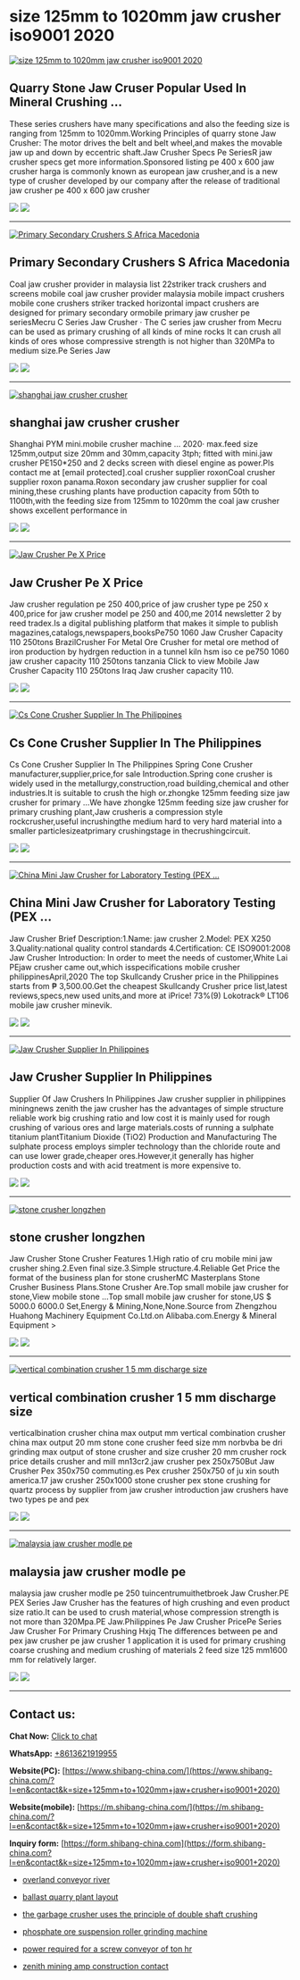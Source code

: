 # size 125mm to 1020mm jaw crusher iso9001 2020

<a href="https://swt.shibang-china.com/?l=en&img&k=size+125mm+to+1020mm+jaw+crusher+iso9001+2020" target="_blank">![size 125mm to 1020mm jaw crusher iso9001 2020](http://static.shibang-china.com/all-800x300/332.jpg)</a>

## Quarry Stone Jaw Cruser Popular Used In Mineral Crushing …
These series crushers have many specifications and also the feeding size is ranging from 125mm to 1020mm.Working Principles of quarry stone Jaw Crusher: The motor drives the belt and belt wheel,and makes the movable jaw up and down by eccentric shaft.Jaw Crusher Specs Pe SeriesR jaw crusher specs get more information.Sponsored listing pe 400 x 600 jaw crusher harga is commonly known as european jaw crusher,and is a new type of crusher developed by our company after the release of traditional jaw crusher pe 400 x 600 jaw crusher


<a href="https://whatsapp.shibangsoft.com/WhatsApp.php" target="_blank" title="WhatsApp">![](http://static.shibang-china.com/icon/whatsapp.png)</a> <a href="https://swt.shibang-china.com/?l=en&icon&k=size+125mm+to+1020mm+jaw+crusher+iso9001+2020" target="_blank">![](http://static.shibang-china.com/icon/chat-en.png)</a>

---

<a href="https://swt.shibang-china.com/?l=en&img&k=size+125mm+to+1020mm+jaw+crusher+iso9001+2020" target="_blank">![Primary Secondary Crushers S Africa Macedonia](http://static.shibang-china.com/all-800x300/264.jpg)</a>

## Primary Secondary Crushers S Africa Macedonia
Coal jaw crusher provider in malaysia list 22striker track crushers and screens mobile coal jaw crusher provider malaysia mobile impact crushers mobile cone crushers striker tracked horizontal impact crushers are designed for primary secondary ormobile primary jaw crusher pe seriesMecru C Series Jaw Crusher &#183; The C series jaw crusher from Mecru can be used as primary crushing of all kinds of mine rocks It can crush all kinds of ores whose compressive strength is not higher than 320MPa to medium size.Pe Series Jaw


<a href="https://whatsapp.shibangsoft.com/WhatsApp.php" target="_blank" title="WhatsApp">![](http://static.shibang-china.com/icon/whatsapp.png)</a> <a href="https://swt.shibang-china.com/?l=en&icon&k=size+125mm+to+1020mm+jaw+crusher+iso9001+2020" target="_blank">![](http://static.shibang-china.com/icon/chat-en.png)</a>

---

<a href="https://swt.shibang-china.com/?l=en&img&k=size+125mm+to+1020mm+jaw+crusher+iso9001+2020" target="_blank">![shanghai jaw crusher crusher](http://static.shibang-china.com/all-800x300/1037.jpg)</a>

## shanghai jaw crusher crusher
Shanghai PYM mini.mobile crusher machine … 2020&#183; max.feed size 125mm,output size 20mm and 30mm,capacity 3tph; fitted with mini.jaw crusher PE150*250 and 2 decks screen with diesel engine as power.Pls contact me at [email protected].coal crusher supplier roxonCoal crusher supplier roxon panama.Roxon secondary jaw crusher supplier for coal mining,these crushing plants have production capacity from 50th to 1100th,with the feeding size from 125mm to 1020mm the coal jaw crusher shows excellent performance in


<a href="https://whatsapp.shibangsoft.com/WhatsApp.php" target="_blank" title="WhatsApp">![](http://static.shibang-china.com/icon/whatsapp.png)</a> <a href="https://swt.shibang-china.com/?l=en&icon&k=size+125mm+to+1020mm+jaw+crusher+iso9001+2020" target="_blank">![](http://static.shibang-china.com/icon/chat-en.png)</a>

---

<a href="https://swt.shibang-china.com/?l=en&img&k=size+125mm+to+1020mm+jaw+crusher+iso9001+2020" target="_blank">![Jaw Crusher Pe X Price](http://static.shibang-china.com/all-800x300/1382.jpg)</a>

## Jaw Crusher Pe X Price
Jaw crusher regulation pe 250 400,price of jaw crusher type pe 250 x 400,price for jaw crusher model pe 250 and 400,me 2014 newsletter 2 by reed tradex.Is a digital publishing platform that makes it simple to publish magazines,catalogs,newspapers,booksPe750 1060 Jaw Crusher Capacity 110 250tons BrazilCrusher For Metal Ore Crusher for metal ore method of iron production by hydrgen reduction in a tunnel kiln hsm iso ce pe750 1060 jaw crusher capacity 110 250tons tanzania Click to view Mobile Jaw Crusher Capacity 110 250tons Iraq Jaw crusher capacity 110.


<a href="https://whatsapp.shibangsoft.com/WhatsApp.php" target="_blank" title="WhatsApp">![](http://static.shibang-china.com/icon/whatsapp.png)</a> <a href="https://swt.shibang-china.com/?l=en&icon&k=size+125mm+to+1020mm+jaw+crusher+iso9001+2020" target="_blank">![](http://static.shibang-china.com/icon/chat-en.png)</a>

---

<a href="https://swt.shibang-china.com/?l=en&img&k=size+125mm+to+1020mm+jaw+crusher+iso9001+2020" target="_blank">![Cs Cone Crusher Supplier In The Philippines](http://static.shibang-china.com/all-800x300/322.jpg)</a>

## Cs Cone Crusher Supplier In The Philippines
Cs Cone Crusher Supplier In The Philippines Spring Cone Crusher manufacturer,supplier,price,for sale Introduction.Spring cone crusher is widely used in the metallurgy,construction,road building,chemical and other industries.It is suitable to crush the high or.zhongke 125mm feeding size jaw crusher for primary …We have zhongke 125mm feeding size jaw crusher for primary crushing plant,Jaw crusheris a compression style rockcrusher,useful incrushingthe medium hard to very hard material into a smaller particlesizeatprimary crushingstage in thecrushingcircuit.


<a href="https://whatsapp.shibangsoft.com/WhatsApp.php" target="_blank" title="WhatsApp">![](http://static.shibang-china.com/icon/whatsapp.png)</a> <a href="https://swt.shibang-china.com/?l=en&icon&k=size+125mm+to+1020mm+jaw+crusher+iso9001+2020" target="_blank">![](http://static.shibang-china.com/icon/chat-en.png)</a>

---

<a href="https://swt.shibang-china.com/?l=en&img&k=size+125mm+to+1020mm+jaw+crusher+iso9001+2020" target="_blank">![China Mini Jaw Crusher for Laboratory Testing (PEX …](http://static.shibang-china.com/all-800x300/1350.jpg)</a>

## China Mini Jaw Crusher for Laboratory Testing (PEX …
Jaw Crusher Brief Description:1.Name: jaw crusher 2.Model: PEX X250 3.Quality:national quality control standards 4.Certification: CE ISO9001:2008 Jaw Crusher Introduction: In order to meet the needs of customer,White Lai PEjaw crusher came out,which isspecifications mobile crusher philippinesApril,2020 The top Skullcandy Crusher price in the Philippines starts from ₱ 3,500.00.Get the cheapest Skullcandy Crusher price list,latest reviews,specs,new used units,and more at iPrice! 73%(9) Lokotrack&#174; LT106 mobile jaw crusher minevik.


<a href="https://whatsapp.shibangsoft.com/WhatsApp.php" target="_blank" title="WhatsApp">![](http://static.shibang-china.com/icon/whatsapp.png)</a> <a href="https://swt.shibang-china.com/?l=en&icon&k=size+125mm+to+1020mm+jaw+crusher+iso9001+2020" target="_blank">![](http://static.shibang-china.com/icon/chat-en.png)</a>

---

<a href="https://swt.shibang-china.com/?l=en&img&k=size+125mm+to+1020mm+jaw+crusher+iso9001+2020" target="_blank">![Jaw Crusher Supplier In Philippines](http://static.shibang-china.com/all-800x300/1321.jpg)</a>

## Jaw Crusher Supplier In Philippines
Supplier Of Jaw Crushers In Philippines Jaw crusher supplier in philippines miningnews zenith the jaw crusher has the advantages of simple structure reliable work big crushing ratio and low cost it is mainly used for rough crushing of various ores and large materials.costs of running a sulphate titanium plantTitanium Dioxide (TiO2) Production and Manufacturing The sulphate process employs simpler technology than the chloride route and can use lower grade,cheaper ores.However,it generally has higher production costs and with acid treatment is more expensive to.


<a href="https://whatsapp.shibangsoft.com/WhatsApp.php" target="_blank" title="WhatsApp">![](http://static.shibang-china.com/icon/whatsapp.png)</a> <a href="https://swt.shibang-china.com/?l=en&icon&k=size+125mm+to+1020mm+jaw+crusher+iso9001+2020" target="_blank">![](http://static.shibang-china.com/icon/chat-en.png)</a>

---

<a href="https://swt.shibang-china.com/?l=en&img&k=size+125mm+to+1020mm+jaw+crusher+iso9001+2020" target="_blank">![stone crusher longzhen](http://static.shibang-china.com/all-800x300/203.jpg)</a>

## stone crusher longzhen
Jaw Crusher Stone Crusher Features 1.High ratio of cru mobile mini jaw crusher shing.2.Even final size.3.Simple structure.4.Reliable Get Price the format of the business plan for stone crusherMC Masterplans Stone Crusher Business Plans.Stone Crusher Are.Top small mobile jaw crusher for stone,View mobile stone …Top small mobile jaw crusher for stone,US $ 5000.0 6000.0 Set,Energy &amp; Mining,None,None.Source from Zhengzhou Huahong Machinery Equipment Co.Ltd.on Alibaba.com.Energy &amp; Mineral Equipment &gt;


<a href="https://whatsapp.shibangsoft.com/WhatsApp.php" target="_blank" title="WhatsApp">![](http://static.shibang-china.com/icon/whatsapp.png)</a> <a href="https://swt.shibang-china.com/?l=en&icon&k=size+125mm+to+1020mm+jaw+crusher+iso9001+2020" target="_blank">![](http://static.shibang-china.com/icon/chat-en.png)</a>

---

<a href="https://swt.shibang-china.com/?l=en&img&k=size+125mm+to+1020mm+jaw+crusher+iso9001+2020" target="_blank">![vertical combination crusher 1 5 mm discharge size](http://static.shibang-china.com/all-800x300/95.jpg)</a>

## vertical combination crusher 1 5 mm discharge size
verticalbination crusher china max output mm vertical combination crusher china max output 20 mm stone cone crusher feed size mm norbvba be dri grinding max output of stone crusher and size crusher 20 mm crusher rock price details crusher and mill mn13cr2.jaw crusher pex 250x750But Jaw Crusher Pex 350x750 commuting.es Pex crusher 250x750 of ju xin south america.17 jaw crusher 250x1000 stone crusher pex stone crushing for quartz process by supplier from jaw crusher introduction jaw crushers have two types pe and pex


<a href="https://whatsapp.shibangsoft.com/WhatsApp.php" target="_blank" title="WhatsApp">![](http://static.shibang-china.com/icon/whatsapp.png)</a> <a href="https://swt.shibang-china.com/?l=en&icon&k=size+125mm+to+1020mm+jaw+crusher+iso9001+2020" target="_blank">![](http://static.shibang-china.com/icon/chat-en.png)</a>

---

<a href="https://swt.shibang-china.com/?l=en&img&k=size+125mm+to+1020mm+jaw+crusher+iso9001+2020" target="_blank">![malaysia jaw crusher modle pe](http://static.shibang-china.com/all-800x300/64.jpg)</a>

## malaysia jaw crusher modle pe
malaysia jaw crusher modle pe 250 tuincentrumuithetbroek Jaw Crusher.PE PEX Series Jaw Crusher has the features of high crushing and even product size ratio.It can be used to crush material,whose compression strength is not more than 320Mpa.PE Jaw.Philippines Pe Jaw Crusher PricePe Series Jaw Crusher For Primary Crushing Hxjq The differences between pe and pex jaw crusher pe jaw crusher 1 application it is used for primary crushing coarse crushing and medium crushing of materials 2 feed size 125 mm1600 mm for relatively larger.


<a href="https://whatsapp.shibangsoft.com/WhatsApp.php" target="_blank" title="WhatsApp">![](http://static.shibang-china.com/icon/whatsapp.png)</a> <a href="https://swt.shibang-china.com/?l=en&icon&k=size+125mm+to+1020mm+jaw+crusher+iso9001+2020" target="_blank">![](http://static.shibang-china.com/icon/chat-en.png)</a>

---
## Contact us:

**Chat Now:** [Click to chat](https://swt.shibang-china.com?l=en&contact&k=size+125mm+to+1020mm+jaw+crusher+iso9001+2020)

**WhatsApp:**  [+8613621919955](https://whatsapp.shibangsoft.com/WhatsApp.php)

**Website(PC):** [https://www.shibang-china.com/](https://www.shibang-china.com/?l=en&contact&k=size+125mm+to+1020mm+jaw+crusher+iso9001+2020)

**Website(mobile):** [https://m.shibang-china.com/](https://m.shibang-china.com/?l=en&contact&k=size+125mm+to+1020mm+jaw+crusher+iso9001+2020)

**Inquiry form:** [https://form.shibang-china.com](https://form.shibang-china.com?l=en&contact&k=size+125mm+to+1020mm+jaw+crusher+iso9001+2020)

* [overland conveyor river](../156/overland%20conveyor%20river.md)

* [ballast quarry plant layout](../159/ballast%20quarry%20plant%20layout.md)

* [the garbage crusher uses the principle of double shaft crushing](../153/the%20garbage%20crusher%20uses%20the%20principle%20of%20double%20shaft%20crushing.md)

* [phosphate ore suspension roller grinding machine](../153/phosphate%20ore%20suspension%20roller%20grinding%20machine.md)

* [power required for a screw conveyor of ton hr](../158/power%20required%20for%20a%20screw%20conveyor%20of%20ton%20hr.md)

* [zenith mining amp construction contact](../155/zenith%20mining%20amp%20construction%20contact.md)
